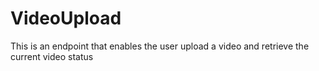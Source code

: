 # VideoUpload
This is an endpoint that enables the user upload a video and retrieve the current video status
